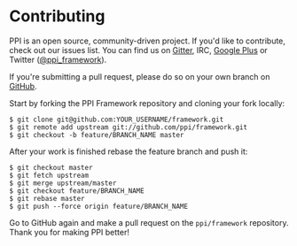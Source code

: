 # Contributing

[@gitter]:        https://gitter.im/ppi/framework                           "Gitter"
[@gitweb]:        https://github.com/ppi/framework                          "ppi/framework"
[@gplus]:         https://plus.google.com/communities/100606932222119087997 "PPI on Google+"
[@twitter]:       https://twitter.com/ppi_framework                         "PPI Framework at Twitter"

PPI is an open source, community-driven project. If you'd like to contribute, check out our issues list. You can find us
on [Gitter][@gitter], IRC, [Google Plus][@gplus] or Twitter ([@ppi_framework][@twitter]).

If you're submitting a pull request, please do so on your own branch on [GitHub][@gitweb].
 
Start by forking the PPI Framework repository and cloning your fork locally:

    $ git clone git@github.com:YOUR_USERNAME/framework.git
    $ git remote add upstream git://github.com/ppi/framework.git
    $ git checkout -b feature/BRANCH_NAME master

After your work is finished rebase the feature branch and push it:

    $ git checkout master
    $ git fetch upstream
    $ git merge upstream/master
    $ git checkout feature/BRANCH_NAME
    $ git rebase master
    $ git push --force origin feature/BRANCH_NAME

Go to GitHub again and make a pull request on the `ppi/framework` repository. Thank you for making PPI better!
